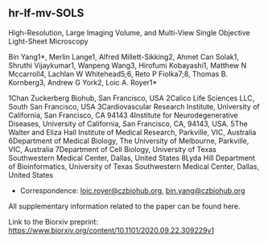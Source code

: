 ## hr-lf-mv-SOLS

High-Resolution, Large Imaging Volume, and Multi-View Single Objective Light-Sheet Microscopy

Bin Yang1*, Merlin Lange1, Alfred Millett-Sikking2, Ahmet Can Solak1, Shruthi Vijaykumar1, Wanpeng Wang3, Hirofumi Kobayashi1, Matthew N Mccarroll4, Lachlan W Whitehead5;6, Reto P Fiolka7;8, Thomas B. Kornberg3, Andrew G York2, Loic A. Royer1*

1Chan Zuckerberg Biohub, San Francisco, USA
2Calico Life Sciences LLC, South San Francisco, USA
3Cardiovascular Research Institute, University of California, San Francisco, CA 94143
4Institute for Neurodegenerative Diseases, University of California, San Francisco, CA, 94143, USA.
5The Walter and Eliza Hall Institute of Medical Research, Parkville, VIC, Australia
6Department of Medical Biology, The University of Melbourne, Parkville, VIC, Australia
7Department of Cell Biology, University of Texas Southwestern Medical Center, Dallas, United States
8Lyda Hill Department of Bioinformatics, University of Texas Southwestern Medical Center, Dallas, United States

* Correspondence: loic.royer@czbiohub.org, bin.yang@czbiohub.org

All supplementary information related to the paper can be found here.

Link to the Biorxiv preprint: https://www.biorxiv.org/content/10.1101/2020.09.22.309229v1
